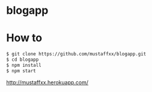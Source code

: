 # blogapp
# How to

```sh
$ git clone https://github.com/mustaffxx/blogapp.git
$ cd blogapp
$ npm install
$ npm start
```
http://mustaffxx.herokuapp.com/
